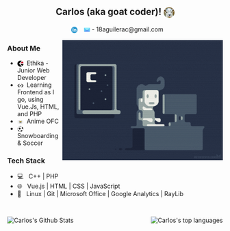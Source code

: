 <h2 align="center"> Carlos (aka goat coder)! <img align="center" src="./resources/goat.png" width="25"></h2>

<p align="center">
&nbsp; <a href="https://www.linkedin.com/in/aguilerac/" target="_blank" rel="noopener noreferrer"><img align="center" src="./resources/LinkedIn-logo.png" width="20" /></a>  
&nbsp; <img align="center" src="./resources/gmail.png" width="15" /> - 18aguilerac@gmail.com
</p>

<img align="right" alt="GIF" src="./resources/yup.gif" width="375"/>

<h3>About Me </h3>

- <img align="center" src="./resources/ethika-logo.png" width="14">&nbsp; Ethika - Junior Web Developer
- <img align="center" src="./resources/frontend.png" width="14">&nbsp; Learning Frontend as I go, using Vue.Js, HTML, and PHP
- <img align="center" src="./resources/onepiece.png" width="14">&nbsp; Anime OFC
- <img align="center" src="./resources/soccer.png" width="14">&nbsp; Snowboarding & Soccer

<h3>Tech Stack</h3>

- 💻 &nbsp; C++ | PHP 
- 🌐 &nbsp; Vue.js | HTML | CSS | JavaScript
- 🔧 &nbsp; Linux | Git | Microsoft Office | Google Analytics | RayLib

<br>
<p float="left">
<img align="left" src="https://github-readme-stats.vercel.app/api?username=Puwya&include_all_commits=true&count_private=true&show_icons=true&line_height=22.5&hide_rank=true&title_color=9DB8C8&icon_color=2B6CBA&text_color=D3D3D3&bg_color=0,000000,2F6586" alt="Carlos's Github Stats"/>

<img align="right" src="https://github-readme-stats.vercel.app/api/top-langs/?username=Puwya&layout=compact&title_color=9DB8C8&text_color=D3D3D3&bg_color=0,000000,2F6586" alt="Carlos's top languages"/>
</p>
